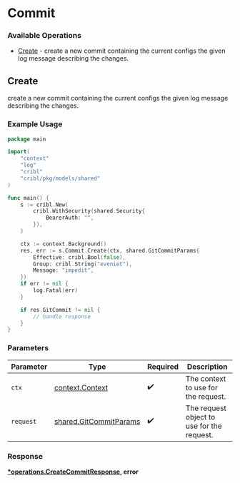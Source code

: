 # Commit

### Available Operations

* [Create](#create) - create a new commit containing the current configs the given log message describing the changes.

## Create

create a new commit containing the current configs the given log message describing the changes.

### Example Usage

```go
package main

import(
	"context"
	"log"
	"cribl"
	"cribl/pkg/models/shared"
)

func main() {
    s := cribl.New(
        cribl.WithSecurity(shared.Security{
            BearerAuth: "",
        }),
    )

    ctx := context.Background()
    res, err := s.Commit.Create(ctx, shared.GitCommitParams{
        Effective: cribl.Bool(false),
        Group: cribl.String("eveniet"),
        Message: "impedit",
    })
    if err != nil {
        log.Fatal(err)
    }

    if res.GitCommit != nil {
        // handle response
    }
}
```

### Parameters

| Parameter                                                        | Type                                                             | Required                                                         | Description                                                      |
| ---------------------------------------------------------------- | ---------------------------------------------------------------- | ---------------------------------------------------------------- | ---------------------------------------------------------------- |
| `ctx`                                                            | [context.Context](https://pkg.go.dev/context#Context)            | :heavy_check_mark:                                               | The context to use for the request.                              |
| `request`                                                        | [shared.GitCommitParams](../../models/shared/gitcommitparams.md) | :heavy_check_mark:                                               | The request object to use for the request.                       |


### Response

**[*operations.CreateCommitResponse](../../models/operations/createcommitresponse.md), error**

